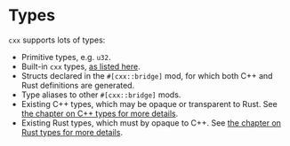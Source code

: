 # Types

`cxx` supports lots of types:

* Primitive types, e.g. `u32`.
* Built-in `cxx` types, [as listed here](https://docs.rs/cxx/0.4.7/cxx/#builtin-types).
* Structs declared in the `#[cxx::bridge]` mod, for which both C++ and Rust definitions are generated.
* Type aliases to other `#[cxx::bridge]` mods.
* Existing C++ types, which may be opaque or transparent to Rust. See [the chapter on C++ types for more details](cpp-types.md).
* Existing Rust types, which must by opaque to C++. See [the chapter on Rust types for more details](rust-types.md).